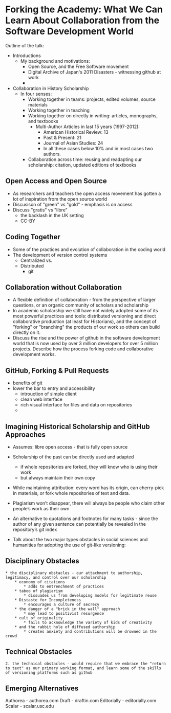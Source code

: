 # Forking the Academy: What We Can Learn About Collaboration from the Software Development World

Outline of the talk:

* Introductions
    * My background and motivations:
        * Open Source, and the Free Software movement
        * Digital Archive of Japan's 2011 Disasters - witnessing github at work
        *  
* Collaboration in History Scholarship
    * In four senses:
        * Working together in teams: projects, edited volumes, source materials
        * Working together in teaching
        * Working together on directly in writing: articles, monographs, and textbooks
            * Multi-Author Articles in last 15 years (1997-2012):
                * American Historical Review: 13
                * Past & Present: 21
                * Journal of Asian Studies: 24
                * In all these cases below 10% and in most cases two authors.
        * Collaboration across time: reusing and readapting our scholarship: citation, updated editions of textbooks

## Open Access and Open Source

* As researchers and teachers the open access movement has gotten a lot of inspiration from the open source world
* Discusison of "green" vs "gold" - emphasis is on access
* Discuss "gratis" vs "libre"
    * the backlash in the UK setting
    * CC-BY

## Coding Together

* Some of the practices and evolution of collaboration in the coding world
* The development of version control systems
    * Centralized vs.
    * Distributed
        * git

## Collaboration without Collaboration

* A flexible definition of collaboration - from the perspective of larger questions, or an organic community of scholars and scholarship
* In academic scholarship we still have not widely adopted some of its most powerful practices and tools: distributed versioning and direct collaborative production (at least for Historians), and the concept of "forking" or "branching" the products of our work so others can build directly on it.
* Discuss the rise and the power of github in the software development world that is now used by over 3 million developers for over 5 million projects. Describe how the process forking code and collaborative development works.

## GitHub, Forking & Pull Requests

* benefits of git
* lower the bar to entry and accessibility
    * introuction of simple client
    * clean web interface
    * rich visual interface for files and data on repositories
    * 

## Imagining Historical Scholarship and GitHub Approaches

* Assumes: libre open access - that is fully open source
* Scholarship of the past can be directly used and adapted 
	* if whole repositories are forked, they will know who is using their work
	* but always maintain their own copy
* While maintaining attribution: every word has its origin, can cherry-pick in materials, or fork whole repositories of text and data.
* Plagiarism won’t disappear, there will always be people who claim other people’s work as their own
* An alternative to quotations and footnotes for many tasks - since the author of any given sentence can potentially be revealed in the repository’s git index

* Talk about the two major types obstacles in social sciences and humanities for adopting the use of git-like versioning:

## Disciplinary Obstacles

	* the disciplinary obstacles - our attachment to authorship, legitimacy, and control over our scholarship
        * economy of citations
            * adds to entrenchment of practices
        * taboo of plagiarism
            * dissuades us from developing models for legitimate reuse
        * Distaste for Incompleteness
            * encourages a culture of secrecy
        * the danger of a "brick in the wall" approach
            * may lead to positivist resurgence
        * cult of originality
            * fails to acknowledge the variety of kids of creativity
        * and the rabbit hole of diffused authorship
            * creates anxiety and contributions will be drowned in the crowd

## Technical Obstacles

	2. the technical obstacles - would require that we embrace the "return to text" as our primary working format, and learn some of the skills of versioning platforms such as github

## Emerging Alternatives

 Authorea - authorea.com
 Draft - draftin.com
 Editorially - editorially.com
 Scalar - scalar.usc.edu
